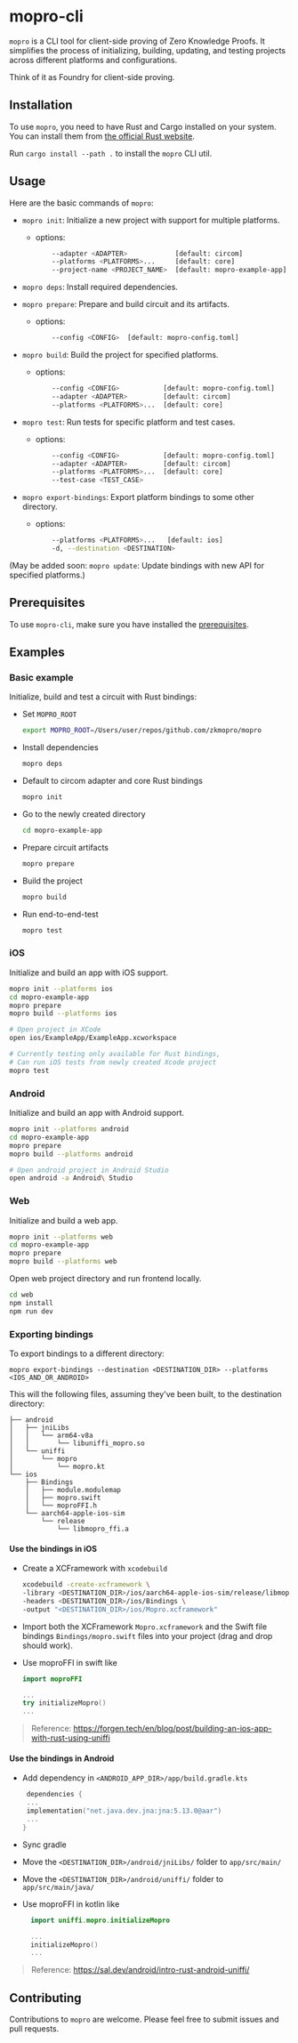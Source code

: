 # mopro-cli

`mopro` is a CLI tool for client-side proving of Zero Knowledge Proofs. It simplifies the process of initializing, building, updating, and testing projects across different platforms and configurations.

Think of it as Foundry for client-side proving.

## Installation

To use `mopro`, you need to have Rust and Cargo installed on your system. You can install them from [the official Rust website](https://www.rust-lang.org/learn/get-started).

Run `cargo install --path .` to install the `mopro` CLI util.

## Usage

Here are the basic commands of `mopro`:

-   `mopro init`: Initialize a new project with support for multiple platforms.

    -   options:
        ```sh
            --adapter <ADAPTER>            [default: circom]
            --platforms <PLATFORMS>...     [default: core]
            --project-name <PROJECT_NAME>  [default: mopro-example-app]
        ```

-   `mopro deps`: Install required dependencies.
-   `mopro prepare`: Prepare and build circuit and its artifacts.
    -   options:
        ```sh
            --config <CONFIG>  [default: mopro-config.toml]
        ```
-   `mopro build`: Build the project for specified platforms.

    -   options:
        ```sh
            --config <CONFIG>           [default: mopro-config.toml]
            --adapter <ADAPTER>         [default: circom]
            --platforms <PLATFORMS>...  [default: core]
        ```

-   `mopro test`: Run tests for specific platform and test cases.
    -   options:
        ```sh
            --config <CONFIG>           [default: mopro-config.toml]
            --adapter <ADAPTER>         [default: circom]
            --platforms <PLATFORMS>...  [default: core]
            --test-case <TEST_CASE>
        ```
-   `mopro export-bindings`: Export platform bindings to some other directory.

    -   options:
        ```sh
            --platforms <PLATFORMS>...   [default: ios]
            -d, --destination <DESTINATION>
        ```

(May be added soon: `mopro update`: Update bindings with new API for specified platforms.)

## Prerequisites

To use `mopro-cli`, make sure you have installed the [prerequisites](https://github.com/zkmopro/mopro/?tab=readme-ov-file#Prerequisites).

## Examples

### Basic example

Initialize, build and test a circuit with Rust bindings:

-   Set `MOPRO_ROOT`

    ```sh
    export MOPRO_ROOT=/Users/user/repos/github.com/zkmopro/mopro
    ```

-   Install dependencies

    ```sh
    mopro deps
    ```

-   Default to circom adapter and core Rust bindings

    ```sh
    mopro init
    ```

-   Go to the newly created directory

    ```sh
    cd mopro-example-app
    ```

-   Prepare circuit artifacts

    ```sh
    mopro prepare
    ```

-   Build the project

    ```sh
    mopro build
    ```

-   Run end-to-end-test

    ```sh
    mopro test
    ```

### iOS

Initialize and build an app with iOS support.

```sh
mopro init --platforms ios
cd mopro-example-app
mopro prepare
mopro build --platforms ios

# Open project in XCode
open ios/ExampleApp/ExampleApp.xcworkspace

# Currently testing only available for Rust bindings,
# Can run iOS tests from newly created Xcode project
mopro test
```

### Android

Initialize and build an app with Android support.

```sh
mopro init --platforms android
cd mopro-example-app
mopro prepare
mopro build --platforms android

# Open android project in Android Studio
open android -a Android\ Studio
```

### Web

Initialize and build a web app.

```sh
mopro init --platforms web
cd mopro-example-app
mopro prepare
mopro build --platforms web
```

Open web project directory and run frontend locally.

```sh
cd web
npm install
npm run dev
```

### Exporting bindings

To export bindings to a different directory:

`mopro export-bindings --destination <DESTINATION_DIR> --platforms <IOS_AND_OR_ANDROID>`

This will the following files, assuming they've been built, to the destination directory:

```
├── android
│   ├── jniLibs
│   │   └── arm64-v8a
│   │       └── libuniffi_mopro.so
│   └── uniffi
│       └── mopro
│           └── mopro.kt
└── ios
    ├── Bindings
    │   ├── module.modulemap
    │   ├── mopro.swift
    │   └── moproFFI.h
    └── aarch64-apple-ios-sim
        └── release
            └── libmopro_ffi.a
```

#### Use the bindings in iOS

-   Create a XCFramework with `xcodebuild`
    ```sh
    xcodebuild -create-xcframework \
    -library <DESTINATION_DIR>/ios/aarch64-apple-ios-sim/release/libmopro_ffi.a \
    -headers <DESTINATION_DIR>/ios/Bindings \
    -output "<DESTINATION_DIR>/ios/Mopro.xcframework"
    ```
-   Import both the XCFramework `Mopro.xcframework` and the Swift file bindings `Bindings/mopro.swift` files into your project (drag and drop should work).
-   Use moproFFI in swift like

    ```swift
    import moproFFI

    ...
    try initializeMopro()
    ...
    ```

> Reference: https://forgen.tech/en/blog/post/building-an-ios-app-with-rust-using-uniffi

#### Use the bindings in Android

-   Add dependency in `<ANDROID_APP_DIR>/app/build.gradle.kts`
    ```kts
     dependencies {
     ...
     implementation("net.java.dev.jna:jna:5.13.0@aar")
     ...
    }
    ```
-   Sync gradle
-   Move the `<DESTINATION_DIR>/android/jniLibs/` folder to `app/src/main/`
-   Move the `<DESTINATION_DIR>/android/uniffi/` folder to `app/src/main/java/`
-   Use moproFFI in kotlin like

    ```kotlin
      import uniffi.mopro.initializeMopro

      ...
      initializeMopro()
      ...
    ```
> Reference: https://sal.dev/android/intro-rust-android-uniffi/

## Contributing

Contributions to `mopro` are welcome. Please feel free to submit issues and pull requests.